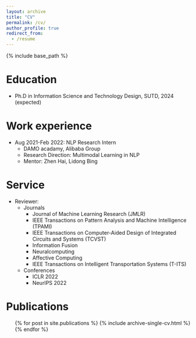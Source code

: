 ```yaml
---
layout: archive
title: "CV"
permalink: /cv/
author_profile: true
redirect_from:
  - /resume
---
```


{% include base_path %}

Education
======
* Ph.D in Information Science and Technology Design, SUTD, 2024 (expected)

Work experience
======
* Aug 2021-Feb 2022: NLP Research Intern
  * DAMO acadamy, Alibaba Group
  * Research Direction: Multimodal Learning in NLP
  * Mentor: Zhen Hai, Lidong Bing

Service
======
* Reviewer:
  * Journals
    * Journal of Machine Learning Research (JMLR)  
    * IEEE Transactions on Pattern Analysis and Machine Intelligence (TPAMI)
    * IEEE Transactions on Computer-Aided Design of Integrated Circuits and Systems (TCVST)
    * Information Fusion
    * Neuralcomputing
    * Affective Computing
    * IEEE Transactions on Intelligent Transportation Systems (T-ITS)
  * Conferences
    * ICLR 2022
    * NeurIPS 2022

Publications
======
  <ul>{% for post in site.publications %}
    {% include archive-single-cv.html %}
  {% endfor %}</ul>
  

